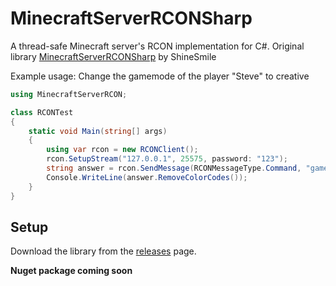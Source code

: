 # MinecraftServerRCONSharp
A thread-safe Minecraft server's RCON implementation for C#. Original library [MinecraftServerRCONSharp](https://github.com/ShineSmile/MinecraftServerRCON) by ShineSmile

Example usage: Change the gamemode of the player "Steve" to creative
```C#
using MinecraftServerRCON;

class RCONTest
{
    static void Main(string[] args)
    {
        using var rcon = new RCONClient();
        rcon.SetupStream("127.0.0.1", 25575, password: "123");
        string answer = rcon.SendMessage(RCONMessageType.Command, "gamemode creative Steve");
        Console.WriteLine(answer.RemoveColorCodes());
    }
}
```
##

## Setup
Download the library from the [releases](https://github.com/Dannode36/MinecraftServerRCONPlus/releases) page.

**Nuget package coming soon**
